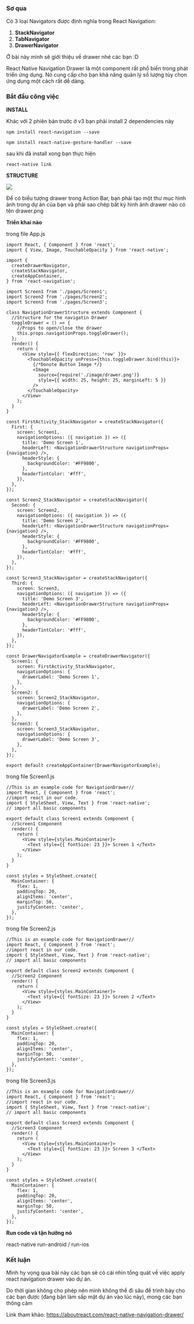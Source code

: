 ### Sơ qua
Có 3 loại Navigators được định nghĩa trong React Navigation:
1. **StackNavigator**
2. **TabNavigator**
3. **DrawerNavigator**

Ở bài này mình sẽ giới thiệu về drawer nhé các bạn :D 

React Native Navigation Drawer là một component rất phổ biến trong phát triển ứng dụng. Nó cung cấp cho bạn khả năng quản lý số lượng tùy chọn ứng dụng một cách rất dễ dàng.

### Bắt đầu công việc

**INSTALL**

Khác với 2 phiên bản trước ở v3 bạn phải install 2 dependencies này 
```
npm install react-navigation --save

npm install react-native-gesture-handler --save
```

sau khi đã install xong bạn thực hiện 

```
react-native link
```

**STRUCTURE**

![](https://images.viblo.asia/b70c3e7e-cd2b-4a28-bc01-17199ac435dd.png)

Để có biểu tượng drawer trong Action Bar, bạn phải tạo một thư mục hình ảnh trong dự án của bạn và phải sao chép bất kỳ hình ảnh drawer nào có tên drawer.png

**Triển khai nào**

trong file App.js 
```
import React, { Component } from 'react';
import { View, Image, TouchableOpacity } from 'react-native';

import {
  createDrawerNavigator,
  createStackNavigator,
  createAppContainer,
} from 'react-navigation';
 
import Screen1 from './pages/Screen1';
import Screen2 from './pages/Screen2';
import Screen3 from './pages/Screen3';
 
class NavigationDrawerStructure extends Component {
  //Structure for the navigatin Drawer
  toggleDrawer = () => {
    //Props to open/close the drawer
    this.props.navigationProps.toggleDrawer();
  };
  render() {
    return (
      <View style={{ flexDirection: 'row' }}>
        <TouchableOpacity onPress={this.toggleDrawer.bind(this)}>
          {/*Donute Button Image */}
          <Image
            source={require('./image/drawer.png')}
            style={{ width: 25, height: 25, marginLeft: 5 }}
          />
        </TouchableOpacity>
      </View>
    );
  }
}
 
const FirstActivity_StackNavigator = createStackNavigator({
  First: {
    screen: Screen1,
    navigationOptions: ({ navigation }) => ({
      title: 'Demo Screen 1',
      headerLeft: <NavigationDrawerStructure navigationProps={navigation} />,
      headerStyle: {
        backgroundColor: '#FF9800',
      },
      headerTintColor: '#fff',
    }),
  },
});

const Screen2_StackNavigator = createStackNavigator({
  Second: {
    screen: Screen2,
    navigationOptions: ({ navigation }) => ({
      title: 'Demo Screen 2',
      headerLeft: <NavigationDrawerStructure navigationProps={navigation} />,
      headerStyle: {
        backgroundColor: '#FF9800',
      },
      headerTintColor: '#fff',
    }),
  },
});
 
const Screen3_StackNavigator = createStackNavigator({
  Third: {
    screen: Screen3,
    navigationOptions: ({ navigation }) => ({
      title: 'Demo Screen 3',
      headerLeft: <NavigationDrawerStructure navigationProps={navigation} />,
      headerStyle: {
        backgroundColor: '#FF9800',
      },
      headerTintColor: '#fff',
    }),
  },
});
 
const DrawerNavigatorExample = createDrawerNavigator({
  Screen1: {
    screen: FirstActivity_StackNavigator,
    navigationOptions: {
      drawerLabel: 'Demo Screen 1',
    },
  },
  Screen2: {
    screen: Screen2_StackNavigator,
    navigationOptions: {
      drawerLabel: 'Demo Screen 2',
    },
  },
  Screen3: {
    screen: Screen3_StackNavigator,
    navigationOptions: {
      drawerLabel: 'Demo Screen 3',
    },
  },
});
 
export default createAppContainer(DrawerNavigatorExample);
```


trong file Screen1.js
```
//This is an example code for NavigationDrawer//
import React, { Component } from 'react';
//import react in our code.
import { StyleSheet, View, Text } from 'react-native';
// import all basic components
 
export default class Screen1 extends Component {
  //Screen1 Component
  render() {
    return (
      <View style={styles.MainContainer}>
        <Text style={{ fontSize: 23 }}> Screen 1 </Text>
      </View>
    );
  }
}
 
const styles = StyleSheet.create({
  MainContainer: {
    flex: 1,
    paddingTop: 20,
    alignItems: 'center',
    marginTop: 50,
    justifyContent: 'center',
  },
});
```

trong file Screen2.js
```
//This is an example code for NavigationDrawer//
import React, { Component } from 'react';
//import react in our code.
import { StyleSheet, View, Text } from 'react-native';
// import all basic components
 
export default class Screen2 extends Component {
  //Screen2 Component
  render() {
    return (
      <View style={styles.MainContainer}>
        <Text style={{ fontSize: 23 }}> Screen 2 </Text>
      </View>
    );
  }
}
 
const styles = StyleSheet.create({
  MainContainer: {
    flex: 1,
    paddingTop: 20,
    alignItems: 'center',
    marginTop: 50,
    justifyContent: 'center',
  },
});
```

trong file Screen3.js 

```
//This is an example code for NavigationDrawer//
import React, { Component } from 'react';
//import react in our code.
import { StyleSheet, View, Text } from 'react-native';
// import all basic components
 
export default class Screen3 extends Component {
  //Screen3 Component
  render() {
    return (
      <View style={styles.MainContainer}>
        <Text style={{ fontSize: 23 }}> Screen 3 </Text>
      </View>
    );
  }
}
 
const styles = StyleSheet.create({
  MainContainer: {
    flex: 1,
    paddingTop: 20,
    alignItems: 'center',
    marginTop: 50,
    justifyContent: 'center',
  },
});

```

**Run code và tận hưởng nó**

react-native run-android / run-ios 

### Kết luận 

Mình hy vọng qua bài này các bạn sẽ có cái nhìn tổng quát về việc apply react navigation drawer vào dự án.

Do thời gian không cho phép nên mình không thể đi sâu để trình bày cho các bạn được (đang bận làm sấp mặt dự án vào lúc này), mong các bạn thông cảm 

Link tham khảo: https://aboutreact.com/react-native-navigation-drawer/